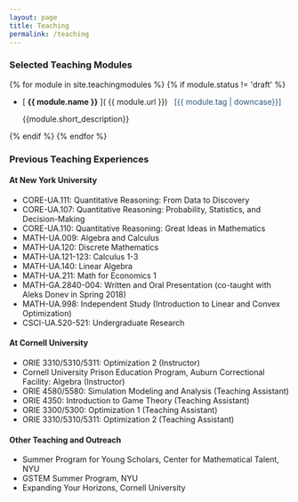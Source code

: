 ```yaml
---
layout: page
title: Teaching
permalink: /teaching
---
```




### Selected Teaching Modules
{% for module in site.teachingmodules %}
{% if module.status != 'draft' %}
+ [ **{{ module.name }}** ]( {{ module.url }}) &nbsp; <span style="color:#2B547E">[{{ module.tag | downcase}}]</span>

	{{module.short_description}}

{% endif %}
{% endfor %}


### Previous Teaching Experiences

#### At New York University
+ CORE-UA.111: Quantitative Reasoning: From Data to Discovery
+ CORE-UA.107: Quantitative Reasoning: Probability, Statistics, and Decision-Making
+ CORE-UA.110: Quantitative Reasoning: Great Ideas in Mathematics
+ MATH-UA.009: Algebra and Calculus
+ MATH-UA.120: Discrete Mathematics
+ MATH-UA.121-123: Calculus 1-3
+ MATH-UA.140: Linear Algebra
+ MATH-UA.211: Math for Economics 1
+ MATH-GA.2840-004: Written and Oral Presentation (co-taught with Aleks Donev in Spring 2018)
+ MATH-UA.998: Independent Study (Introduction to Linear and Convex Optimization)
+ CSCI-UA.520-521: Undergraduate Research

#### At Cornell University
+ ORIE 3310/5310/5311: Optimization 2 (Instructor)
+ Cornell University Prison Education Program, Auburn Correctional Facility: Algebra (Instructor)
+ ORIE 4580/5580: Simulation Modeling and Analysis (Teaching Assistant)
+ ORIE 4350: Introduction to Game Theory (Teaching Assistant)
+ ORIE 3300/5300: Optimization 1 (Teaching Assistant)
+ ORIE 3310/5310/5311: Optimization 2 (Teaching Assistant)

#### Other Teaching and Outreach
+ Summer Program for Young Scholars, Center for Mathematical Talent, NYU
+ GSTEM Summer Program, NYU
+ Expanding Your Horizons, Cornell University

